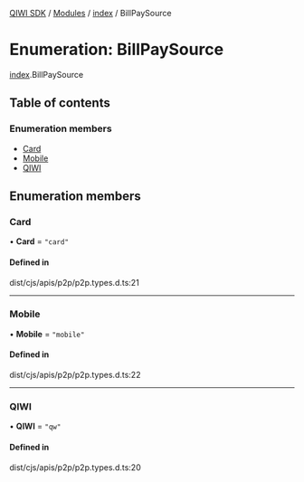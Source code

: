 [QIWI SDK](../README.md) / [Modules](../modules.md) / [index](../modules/index.md) / BillPaySource

# Enumeration: BillPaySource

[index](../modules/index.md).BillPaySource

## Table of contents

### Enumeration members

- [Card](index.BillPaySource.md#card)
- [Mobile](index.BillPaySource.md#mobile)
- [QIWI](index.BillPaySource.md#qiwi)

## Enumeration members

### Card

• **Card** = `"card"`

#### Defined in

dist/cjs/apis/p2p/p2p.types.d.ts:21

___

### Mobile

• **Mobile** = `"mobile"`

#### Defined in

dist/cjs/apis/p2p/p2p.types.d.ts:22

___

### QIWI

• **QIWI** = `"qw"`

#### Defined in

dist/cjs/apis/p2p/p2p.types.d.ts:20
